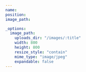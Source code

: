 ```yaml
---
name:
position:
image_path:

_options:
  image_path:
    uploads_dir: "/images/:title"
    width: 800
    height: 800
    resize_style: "contain"
    mime_type: "image/jpeg"
    expandable: false
---
```

